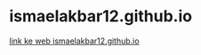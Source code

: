 # ismaelakbar12.github.io
[link ke web ismaelakbar12.github.io](https://ismaelakbar12.github.io/index.html)